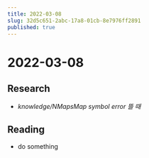 ```yaml
---
title: 2022-03-08
slug: 32d5c651-2abc-17a8-01cb-8e7976ff2891
published: true
---
```


# 2022-03-08

## Research

* *knowledge/NMapsMap symbol error 뜰 때*

## Reading

* do something
